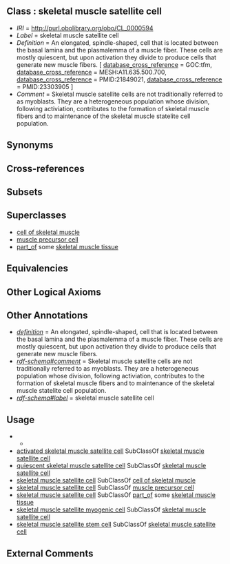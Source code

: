 
## Class : skeletal muscle satellite cell

 * *IRI* = http://purl.obolibrary.org/obo/CL_0000594
 * *Label* = skeletal muscle satellite cell
 * *Definition* = An elongated, spindle-shaped, cell that is located between the basal lamina and the plasmalemma of a muscle fiber. These cells are mostly quiescent, but upon activation they divide to produce cells that generate new muscle fibers. [ [database_cross_reference](../../ef/oboInOwl#hasDbXref.md) = GOC:tfm, [database_cross_reference](../../ef/oboInOwl#hasDbXref.md) = MESH:A11.635.500.700, [database_cross_reference](../../ef/oboInOwl#hasDbXref.md) = PMID:21849021, [database_cross_reference](../../ef/oboInOwl#hasDbXref.md) = PMID:23303905 ]
 * *Comment* = Skeletal muscle satellite cells are not traditionally referred to as myoblasts.  They are a heterogeneous population whose division, following activiation, contributes to the formation of skeletal muscle fibers and to maintenance of the skeletal muscle statelite cell population.

## Synonyms


## Cross-references


## Subsets


## Superclasses

 * [cell of skeletal muscle](../../CL/88/CL_0000188.md)
 * [muscle precursor cell](../../CL/80/CL_0000680.md)
 * [part_of](../../BFO/50/BFO_0000050.md) some [skeletal muscle tissue](../../UBERON/34/UBERON_0001134.md)

## Equivalencies


## Other Logical Axioms


## Other Annotations

 * *[definition](../../IAO/15/IAO_0000115.md)* = An elongated, spindle-shaped, cell that is located between the basal lamina and the plasmalemma of a muscle fiber. These cells are mostly quiescent, but upon activation they divide to produce cells that generate new muscle fibers.
 * *[rdf-schema#comment](../../nt/rdf-schema#comment.md)* = Skeletal muscle satellite cells are not traditionally referred to as myoblasts.  They are a heterogeneous population whose division, following activiation, contributes to the formation of skeletal muscle fibers and to maintenance of the skeletal muscle statelite cell population.
 * *[rdf-schema#label](../../el/rdf-schema#label.md)* = skeletal muscle satellite cell

## Usage

 * -
 * [activated skeletal muscle satellite cell](../../CL/16/CL_0008016.md) SubClassOf [skeletal muscle satellite cell](../../CL/94/CL_0000594.md)
 * [quiescent skeletal muscle satellite cell](../../CL/12/CL_0008012.md) SubClassOf [skeletal muscle satellite cell](../../CL/94/CL_0000594.md)
 * [skeletal muscle satellite cell](../../CL/94/CL_0000594.md) SubClassOf [cell of skeletal muscle](../../CL/88/CL_0000188.md)
 * [skeletal muscle satellite cell](../../CL/94/CL_0000594.md) SubClassOf [muscle precursor cell](../../CL/80/CL_0000680.md)
 * [skeletal muscle satellite cell](../../CL/94/CL_0000594.md) SubClassOf [part_of](../../BFO/50/BFO_0000050.md) some [skeletal muscle tissue](../../UBERON/34/UBERON_0001134.md)
 * [skeletal muscle satellite myogenic cell](../../CL/20/CL_0008020.md) SubClassOf [skeletal muscle satellite cell](../../CL/94/CL_0000594.md)
 * [skeletal muscle satellite stem cell](../../CL/11/CL_0008011.md) SubClassOf [skeletal muscle satellite cell](../../CL/94/CL_0000594.md)

## External Comments


